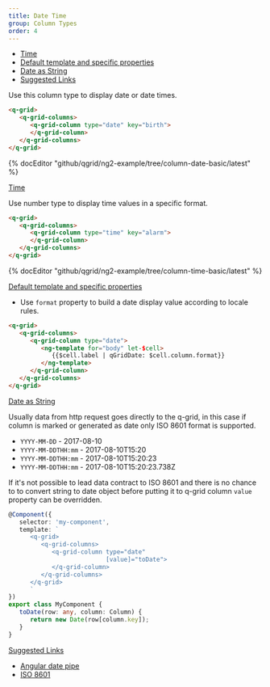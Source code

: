 ```yaml
---
title: Date Time
group: Column Types
order: 4
---
```

- [Time](#time)
- [Default template and specific properties](#default-template-and-specific-properties)
- [Date as String](#date-as-string)
- [Suggested Links](#suggested-links)

Use this column type to display date or date times.

```html
<q-grid>
   <q-grid-columns>
      <q-grid-column type="date" key="birth">
      </q-grid-column>
   </q-grid-columns>
</q-grid>
```

{% docEditor "github/qgrid/ng2-example/tree/column-date-basic/latest" %}

<a name="time" href="#time">
   Time
</a>

Use number type to display time values in a specific format.

```html
<q-grid>
   <q-grid-columns>
      <q-grid-column type="time" key="alarm">
      </q-grid-column>
   </q-grid-columns>
</q-grid>
```

{% docEditor "github/qgrid/ng2-example/tree/column-time-basic/latest" %}

<a name="default-template-and-specific-properties" href="#default-template-and-specific-properties">
   Default template and specific properties
</a>

* Use `format` property to build a date display value according to locale rules.

```html
<q-grid>
   <q-grid-columns>
      <q-grid-column type="date">
         <ng-template for="body" let-$cell>
            {{$cell.label | qGridDate: $cell.column.format}}
         </ng-template>
      </q-grid-column>
   </q-grid-columns>
</q-grid>
```

<a name="date-as-string" href="#date-as-string">
   Date as String
</a>

Usually data from http request goes directly to the q-grid, in this case if column is marked or generated as date only ISO 8601 format is supported.

* `YYYY-MM-DD` - 2017-08-10
* `YYYY-MM-DDTHH:mm` - 2017-08-10T15:20
* `YYYY-MM-DDTHH:mm` - 2017-08-10T15:20:23
* `YYYY-MM-DDTHH:mm` - 2017-08-10T15:20:23.738Z

If it's not possible to lead data contract to ISO 8601 and there is no chance to to convert string to date object before putting it to q-grid column `value` property can be overridden.

```typescript
@Component({
   selector: 'my-component',
   template: `
      <q-grid>
         <q-grid-columns>
            <q-grid-column type="date" 
                           [value]="toDate">
            </q-grid-column>
         </q-grid-columns>
      </q-grid>
      `
})
export class MyComponent {
   toDate(row: any, column: Column) {
      return new Date(row[column.key]);
   }
}
```

<a name="suggested-links" href="#suggested-links">
   Suggested Links
</a>

* [Angular date pipe](https://angular.io/api/common/DatePipe)
* [ISO 8601](https://en.wikipedia.org/wiki/ISO_8601)